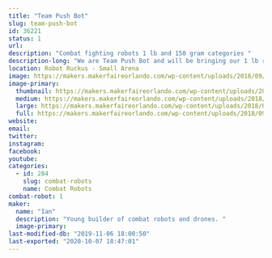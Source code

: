 ```yaml
---
title: "Team Push Bot"
slug: team-push-bot
id: 36221
status: 1
url: 
description: "Combat fighting robots 1 lb and 150 gram categories "
description-long: "We are Team Push Bot and will be bringing our 1 lb robot Tetanus and our 150 gram robot name Micro Mauler."
location: Robot Ruckus - Small Arena
image: https://makers.makerfaireorlando.com/wp-content/uploads/2018/09/20180903_110240-1024x576.jpg
image-primary:
  thumbnail: https://makers.makerfaireorlando.com/wp-content/uploads/2018/09/20180903_110240-150x150.jpg
  medium: https://makers.makerfaireorlando.com/wp-content/uploads/2018/09/20180903_110240-300x169.jpg
  large: https://makers.makerfaireorlando.com/wp-content/uploads/2018/09/20180903_110240-1024x576.jpg
  full: https://makers.makerfaireorlando.com/wp-content/uploads/2018/09/20180903_110240.jpg
website: 
email: 
twitter: 
instagram: 
facebook: 
youtube: 
categories:
  - id: 284
    slug: combat-robots
    name: Combat Robots
combat-robot: 1
maker:
  name: "Ian"
  description: "Young builder of combat robots and drones. "
  image-primary: 
last-modified-db: "2019-11-06 18:00:50"
last-exported: "2020-10-07 18:47:01"
---
```

